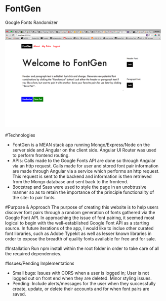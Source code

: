 # FontGen
Google Fonts Randomizer

![Alt text](/public/assets/images/fontgen_screenshot.png?raw=true "Optional Title")

#Technologies
- FontGen is a MEAN stack app running Mongo/Express/Node on the server side and Angular on the client side. Angular UI Router was used to perform frontend routing.
- APIs: Calls made to the Google Fonts API are done so through Angular via an http request. Calls made for user and stored font pair information are made through Angular via a service which performs an http request. This request is sent to the backend and information is then retrieved from the Mongo database and sent back to the frontend.
- Bootstrap and Sass were used to style the page in an unobtrusive manner so as to retain the importance of the principle functionality of the site: to pair fonts.

#Purpose & Approach
The purpose of creating this website is to help users discover font pairs through a random generation of fonts gathered via the Google Font API. In approaching the issue of font pairing, it seemed most logical to begin with the well-established Google Font API as a starting source. In future iterations of the app, I would like to inclue other curated font libraries, such as Adobe Typekit as well as lesser known libraries in order to expose the breadth of quality fonts available for free and for sale.

#Installation
Run npm install within the root folder in order to take care of all the required dependencies.

#Issues/Pending Implementations
- Small bugs: Issues with CORS when a user is logged in; User is not logged out on front end when they are deleted. Minor styling issues.
- Pending: Include alerts/messages for the user when they successfully create, update, or delete their accounts and for when font pairs are saved.
